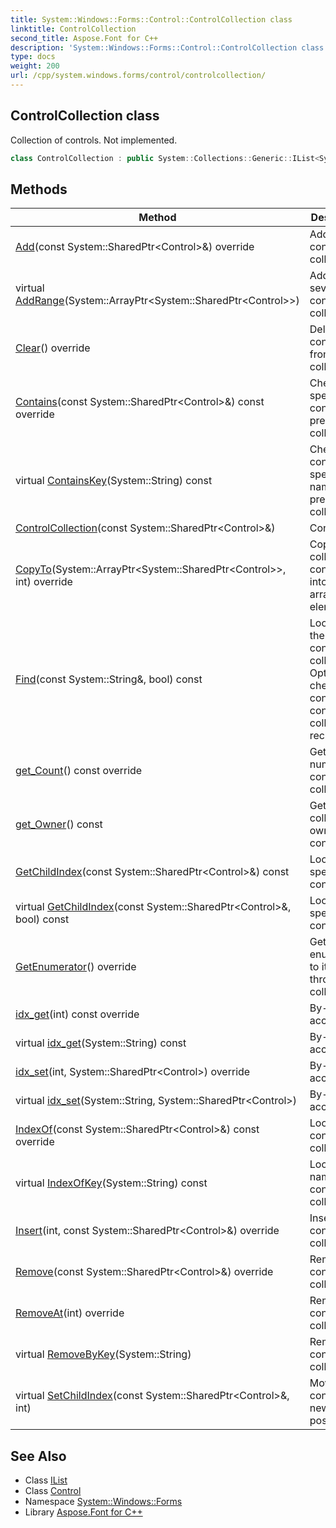 ```yaml
---
title: System::Windows::Forms::Control::ControlCollection class
linktitle: ControlCollection
second_title: Aspose.Font for C++
description: 'System::Windows::Forms::Control::ControlCollection class. Collection of controls. Not implemented in C++.'
type: docs
weight: 200
url: /cpp/system.windows.forms/control/controlcollection/
---
```

## ControlCollection class


Collection of controls. Not implemented.

```cpp
class ControlCollection : public System::Collections::Generic::IList<System::SharedPtr<Control>>
```

## Methods

| Method | Description |
| --- | --- |
| [Add](./add/)(const System::SharedPtr\<Control\>\&) override | Adds control into collection. |
| virtual [AddRange](./addrange/)(System::ArrayPtr\<System::SharedPtr\<Control\>\>) | Adds several controls into collection. |
| [Clear](./clear/)() override | Deletes all controls from collection. |
| [Contains](./contains/)(const System::SharedPtr\<Control\>\&) const override | Checks if specific control is present in collection. |
| virtual [ContainsKey](./containskey/)(System::String) const | Checks if control with specific name is present in collection. |
| [ControlCollection](./controlcollection/)(const System::SharedPtr\<Control\>\&) | Constructor. |
| [CopyTo](./copyto/)(System::ArrayPtr\<System::SharedPtr\<Control\>\>, int) override | Copies collection contents into existing array elements. |
| [Find](./find/)(const System::String\&, bool) const | Looks for the named control in collection. Optionally checks contained controls' collections recursively. |
| [get_Count](./get_count/)() const override | Gets number of controls in collection. |
| [get_Owner](./get_owner/)() const | Gets collection owner control. |
| [GetChildIndex](./getchildindex/)(const System::SharedPtr\<Control\>\&) const | Looks for specific control. |
| virtual [GetChildIndex](./getchildindex/)(const System::SharedPtr\<Control\>\&, bool) const | Looks for specific control. |
| [GetEnumerator](./getenumerator/)() override | Gets enumerator to iterate through collection. |
| [idx_get](./idx_get/)(int) const override | By-index accessor. |
| virtual [idx_get](./idx_get/)(System::String) const | By-name accessor. |
| [idx_set](./idx_set/)(int, System::SharedPtr\<Control\>) override | By-index accessor. |
| virtual [idx_set](./idx_set/)(System::String, System::SharedPtr\<Control\>) | By-name accessor. |
| [IndexOf](./indexof/)(const System::SharedPtr\<Control\>\&) const override | Looks for control in collection. |
| virtual [IndexOfKey](./indexofkey/)(System::String) const | Looks for named control in collection. |
| [Insert](./insert/)(int, const System::SharedPtr\<Control\>\&) override | Inserts control into collection. |
| [Remove](./remove/)(const System::SharedPtr\<Control\>\&) override | Removes control from collection. |
| [RemoveAt](./removeat/)(int) override | Removes control from collection. |
| virtual [RemoveByKey](./removebykey/)(System::String) | Removes control from collection. |
| virtual [SetChildIndex](./setchildindex/)(const System::SharedPtr\<Control\>\&, int) | Moves control to a new position. |
## See Also

* Class [IList](../../../system.collections.generic/ilist/)
* Class [Control](../)
* Namespace [System::Windows::Forms](../../)
* Library [Aspose.Font for C++](../../../)
